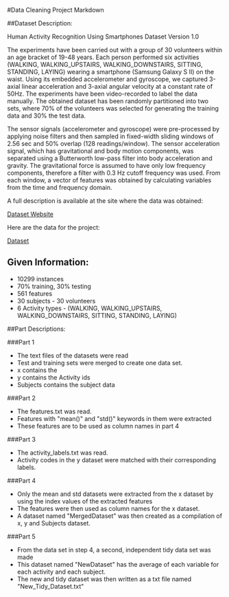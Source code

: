 #Data Cleaning Project Markdown

##Dataset Description: 

Human Activity Recognition Using Smartphones Dataset
Version 1.0

The experiments have been carried out with a group of 30 volunteers within an age bracket of 19-48 years. Each person performed six activities (WALKING, WALKING_UPSTAIRS, WALKING_DOWNSTAIRS, SITTING, STANDING, LAYING) wearing a smartphone (Samsung Galaxy S II) on the waist. Using its embedded accelerometer and gyroscope, we captured 3-axial linear acceleration and 3-axial angular velocity at a constant rate of 50Hz. The experiments have been video-recorded to label the data manually. The obtained dataset has been randomly partitioned into two sets, where 70% of the volunteers was selected for generating the training data and 30% the test data. 

The sensor signals (accelerometer and gyroscope) were pre-processed by applying noise filters and then sampled in fixed-width sliding windows of 2.56 sec and 50% overlap (128 readings/window). The sensor acceleration signal, which has gravitational and body motion components, was separated using a Butterworth low-pass filter into body acceleration and gravity. The gravitational force is assumed to have only low frequency components, therefore a filter with 0.3 Hz cutoff frequency was used. From each window, a vector of features was obtained by calculating variables from the time and frequency domain. 

A full description is available at the site where the data was obtained:

[Dataset Website](http://archive.ics.uci.edu/ml/datasets/Human+Activity+Recognition+Using+Smartphones) 

Here are the data for the project:

[Dataset](https://d396qusza40orc.cloudfront.net/getdata%2Fprojectfiles%2FUCI%20HAR%20Dataset.zip) 

## Given Information:
* 10299 instances
* 70% training, 30% testing
* 561 features
* 30 subjects - 30 volunteers
* 6 Activity types - (WALKING, WALKING_UPSTAIRS, WALKING_DOWNSTAIRS, SITTING, STANDING, LAYING)

##Part Descriptions:

###Part 1
* The text files of the datasets were read 
* Test and training sets were merged to create one data set.
* x contains the 
* y contains the Activity ids
* Subjects contains the subject data

###Part 2
* The features.txt was read. 
* Features with "mean()" and "std()" keywords in them were extracted
* These features are to be used as column names in part 4

###Part 3
* The activity_labels.txt was read.
* Activity codes in the y dataset were matched with their corresponding labels.

###Part 4
* Only the mean and std datasets were extracted from the x dataset by using the index values of the extracted features
* The features were then used as column names for the x dataset.
* A dataset named "MergedDataset" was then created as a compilation of x, y and Subjects dataset.

###Part 5
* From the data set in step 4, a second, independent tidy data set was made 
* This dataset named "NewDataset" has the average of each variable for each activity and each subject.
* The new and tidy dataset was then written as a txt file named "New_Tidy_Dataset.txt"
